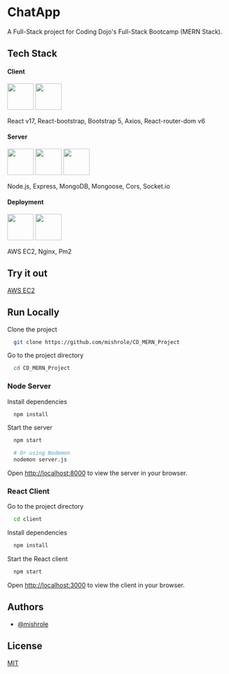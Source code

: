 # ChatApp

A Full-Stack project for Coding Dojo's Full-Stack Bootcamp (MERN Stack).


## Tech Stack

#### Client


<img height="60" width="60" src="https://cdn.jsdelivr.net/gh/devicons/devicon/icons/react/react-original-wordmark.svg" /> <img height="60" width="60" src="https://cdn.jsdelivr.net/gh/devicons/devicon/icons/bootstrap/bootstrap-original-wordmark.svg" />

React v17, React-bootstrap, Bootstrap 5, Axios, React-router-dom v6

#### Server
<img height="60" width="60" src="https://cdn.jsdelivr.net/gh/devicons/devicon/icons/nodejs/nodejs-original-wordmark.svg" /> <img height="60" width="60" src="https://cdn.jsdelivr.net/gh/devicons/devicon/icons/express/express-original-wordmark.svg" /> <img height="60" width="60" src="https://cdn.jsdelivr.net/gh/devicons/devicon/icons/mongodb/mongodb-plain-wordmark.svg" />

Node.js, Express, MongoDB, Mongoose, Cors, Socket.io

#### Deployment


<img height="60" width="60" src="https://cdn.jsdelivr.net/gh/devicons/devicon/icons/amazonwebservices/amazonwebservices-plain-wordmark.svg" /> <img height="60" width="60" src="https://cdn.jsdelivr.net/gh/devicons/devicon/icons/nginx/nginx-original.svg" />

AWS EC2, Nginx, Pm2


## Try it out

[AWS EC2](http://54.90.73.195/)


## Run Locally

Clone the project

```bash
  git clone https://github.com/mishrole/CD_MERN_Project
```

Go to the project directory

```bash
  cd CD_MERN_Project
```


### Node Server

Install dependencies

```bash
  npm install
```

Start the server

```bash
  npm start

  # Or using Nodemon
  nodemon server.js

```


Open [http://localhost:8000](http://localhost:8000) to view the server in your browser.

### React Client

Go to the project directory

```bash
  cd client
```

Install dependencies

```bash
  npm install
```

Start the React client

```bash
  npm start
```

Open [http://localhost:3000](http://localhost:3000) to view the client in your browser.


## Authors

- [@mishrole](https://www.github.com/mishrole)


## License

[MIT](https://choosealicense.com/licenses/mit/)
